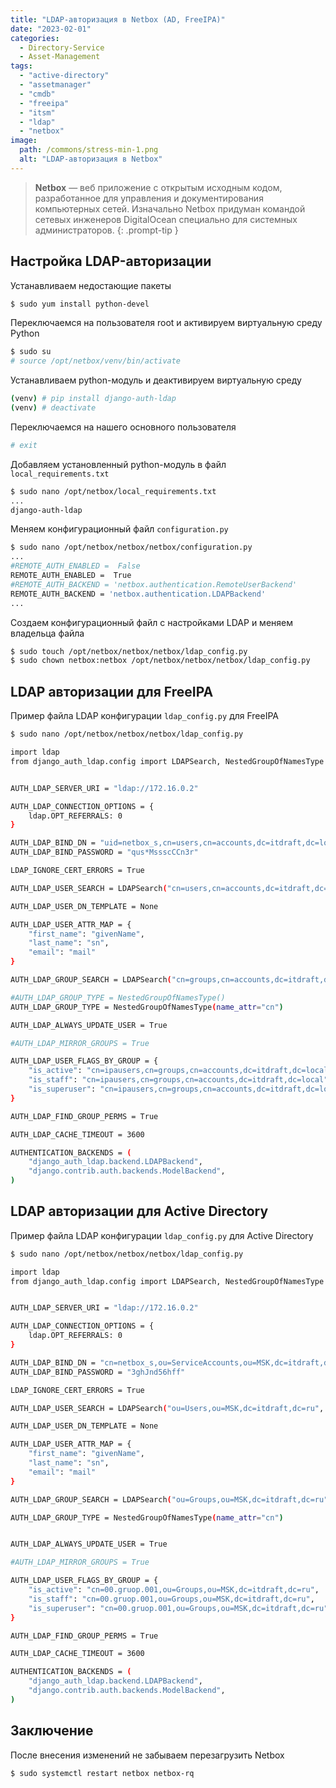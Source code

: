 ```yaml
---
title: "LDAP-авторизация в Netbox (AD, FreeIPA)"
date: "2023-02-01"
categories: 
  - Directory-Service
  - Asset-Management
tags: 
  - "active-directory"
  - "assetmanager"
  - "cmdb"
  - "freeipa"
  - "itsm"
  - "ldap"
  - "netbox"
image:
  path: /commons/stress-min-1.png
  alt: "LDAP-авторизация в Netbox"
---
```


> **Netbox** — веб приложение с открытым исходным кодом, разработанное для управления и документирования компьютерных сетей. Изначально Netbox придуман командой сетевых инженеров DigitalOcean специально для системных администраторов.
{: .prompt-tip }

## Настройка LDAP-авторизации

Устанавливаем недостающие пакеты

```sh
$ sudo yum install python-devel
```

Переключаемся на пользователя root и активируем виртуальную среду Python

```sh
$ sudo su
# source /opt/netbox/venv/bin/activate
```

Устанавливаем python-модуль и деактивируем виртуальную среду

```sh
(venv) # pip install django-auth-ldap
(venv) # deactivate
```

Переключаемся на нашего основного пользователя

```sh
# exit
```

Добавляем установленный python-модуль в файл `local_requirements.txt`

```sh
$ sudo nano /opt/netbox/local_requirements.txt
...
django-auth-ldap
```

Меняем конфигурационный файл `configuration.py`

```sh
$ sudo nano /opt/netbox/netbox/netbox/configuration.py
...
#REMOTE_AUTH_ENABLED =  False
REMOTE_AUTH_ENABLED =  True
#REMOTE_AUTH_BACKEND = 'netbox.authentication.RemoteUserBackend'
REMOTE_AUTH_BACKEND = 'netbox.authentication.LDAPBackend'
...
```

Создаем конфигурационный файл с настройками LDAP и меняем владельца файла

```sh
$ sudo touch /opt/netbox/netbox/netbox/ldap_config.py
$ sudo chown netbox:netbox /opt/netbox/netbox/netbox/ldap_config.py
```

## LDAP авторизации для FreeIPA

Пример файла LDAP конфигурации `ldap_config.py` для FreeIPA

```sh
$ sudo nano /opt/netbox/netbox/netbox/ldap_config.py

import ldap
from django_auth_ldap.config import LDAPSearch, NestedGroupOfNamesType


AUTH_LDAP_SERVER_URI = "ldap://172.16.0.2"

AUTH_LDAP_CONNECTION_OPTIONS = {
    ldap.OPT_REFERRALS: 0
}

AUTH_LDAP_BIND_DN = "uid=netbox_s,cn=users,cn=accounts,dc=itdraft,dc=local"
AUTH_LDAP_BIND_PASSWORD = "qus*MssscCCn3r"

LDAP_IGNORE_CERT_ERRORS = True

AUTH_LDAP_USER_SEARCH = LDAPSearch("cn=users,cn=accounts,dc=itdraft,dc=local", ldap.SCOPE_SUBTREE, "(uid=%(user)s)")

AUTH_LDAP_USER_DN_TEMPLATE = None

AUTH_LDAP_USER_ATTR_MAP = {
    "first_name": "givenName",
    "last_name": "sn",
    "email": "mail"
}

AUTH_LDAP_GROUP_SEARCH = LDAPSearch("cn=groups,cn=accounts,dc=itdraft,dc=local", ldap.SCOPE_SUBTREE, "(objectClass=groupOfNames)")

#AUTH_LDAP_GROUP_TYPE = NestedGroupOfNamesType()
AUTH_LDAP_GROUP_TYPE = NestedGroupOfNamesType(name_attr="cn")

AUTH_LDAP_ALWAYS_UPDATE_USER = True

#AUTH_LDAP_MIRROR_GROUPS = True

AUTH_LDAP_USER_FLAGS_BY_GROUP = {
    "is_active": "cn=ipausers,cn=groups,cn=accounts,dc=itdraft,dc=local",
    "is_staff": "cn=ipausers,cn=groups,cn=accounts,dc=itdraft,dc=local",
    "is_superuser": "cn=ipausers,cn=groups,cn=accounts,dc=itdraft,dc=local"
}

AUTH_LDAP_FIND_GROUP_PERMS = True

AUTH_LDAP_CACHE_TIMEOUT = 3600

AUTHENTICATION_BACKENDS = (
    "django_auth_ldap.backend.LDAPBackend",
    "django.contrib.auth.backends.ModelBackend",
)
```

## LDAP авторизации для Active Directory

Пример файла LDAP конфигурации `ldap_config.py` для Active Directory

```sh
$ sudo nano /opt/netbox/netbox/netbox/ldap_config.py

import ldap
from django_auth_ldap.config import LDAPSearch, NestedGroupOfNamesType


AUTH_LDAP_SERVER_URI = "ldap://172.16.0.2"

AUTH_LDAP_CONNECTION_OPTIONS = {
    ldap.OPT_REFERRALS: 0
}

AUTH_LDAP_BIND_DN = "cn=netbox_s,ou=ServiceAccounts,ou=MSK,dc=itdraft,dc=ru"
AUTH_LDAP_BIND_PASSWORD = "3ghJnd56hff"

LDAP_IGNORE_CERT_ERRORS = True

AUTH_LDAP_USER_SEARCH = LDAPSearch("ou=Users,ou=MSK,dc=itdraft,dc=ru", ldap.SCOPE_SUBTREE, "(sAMAccountName=%(user)s)")

AUTH_LDAP_USER_DN_TEMPLATE = None

AUTH_LDAP_USER_ATTR_MAP = {
    "first_name": "givenName",
    "last_name": "sn",
    "email": "mail"
}

AUTH_LDAP_GROUP_SEARCH = LDAPSearch("ou=Groups,ou=MSK,dc=itdraft,dc=ru", ldap.SCOPE_SUBTREE, "(objectClass=group)")

AUTH_LDAP_GROUP_TYPE = NestedGroupOfNamesType(name_attr="cn")


AUTH_LDAP_ALWAYS_UPDATE_USER = True

#AUTH_LDAP_MIRROR_GROUPS = True

AUTH_LDAP_USER_FLAGS_BY_GROUP = {
    "is_active": "cn=00.gruop.001,ou=Groups,ou=MSK,dc=itdraft,dc=ru",
    "is_staff": "cn=00.gruop.001,ou=Groups,ou=MSK,dc=itdraft,dc=ru",
    "is_superuser": "cn=00.gruop.001,ou=Groups,ou=MSK,dc=itdraft,dc=ru"
}

AUTH_LDAP_FIND_GROUP_PERMS = True

AUTH_LDAP_CACHE_TIMEOUT = 3600

AUTHENTICATION_BACKENDS = (
    "django_auth_ldap.backend.LDAPBackend",
    "django.contrib.auth.backends.ModelBackend",
)
```

## Заключение

После внесения изменений не забываем перезагрузить Netbox

```sh
$ sudo systemctl restart netbox netbox-rq
```
